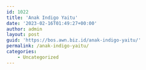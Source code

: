 ```yaml
---
id: 1022
title: 'Anak Indigo Yaitu'
date: '2023-02-16T01:49:27+00:00'
author: admin
layout: post
guid: 'https://bos.awn.biz.id/anak-indigo-yaitu/'
permalink: /anak-indigo-yaitu/
categories:
    - Uncategorized
---
```


